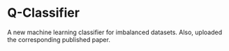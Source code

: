 # Q-Classifier
A new machine learning classifier for imbalanced datasets. Also, uploaded the corresponding published paper.
